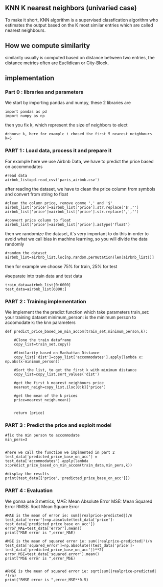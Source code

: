 ## KNN K nearest neighbors (univaried case)

To make it short, KNN algorithm is a supervised classfication algorithm who estimates the output based on the K most similar entries which are called nearest neighbours.


## How we compute similarity

similarity usually is computed based on distance between two entries, the distance metrics often are Euclidiean or City-Block.

## implementation
### Part 0 : libraries and parameters
We start by importing pandas and numpy, these 2 libraries are 
```
import pandas as pd
import numpy as np

```
then you fix k, which represent the size of neighbors to elect
```
#choose k, here for example i chosed the first 5 nearest neighbours
k=5
```
### PART 1 : Load data, process it and prepare it

For example here we use Airbnb Data, we have to predict the price based on accommodates


```
#read data
airbnb_list=pd.read_csv('paris_airbnb.csv')
```

after reading the dataset, we have to clean the price column from symbols and convert from string to float


```
#clean the column price, remove comme ',' and '$'
airbnb_list['price']=airbnb_list['price'].str.replace('$','')
airbnb_list['price']=airbnb_list['price'].str.replace(',','')

#convert price column to float
airbnb_list['price']=airbnb_list['price'].astype('float')
```

then we randomize the dataset, it's very important to do this in order to avoid what we call bias in machine learning, so you will divide the data randomly

```
#random the dataset
airbnb_list=airbnb_list.loc[np.random.permutation(len(airbnb_list))]
```
then for example we choose 75% for train, 25% for test

#separate into train data and test data
```
train_data=airbnb_list[0:6000]
test_data=airbnb_list[6000:]
```

### PART 2 : Training implementation

We implement the the predict function which take parameters
train_set: your training dataset
minimum_person: is the minimum person to accomodate
k: the knn parameters 
```
def predict_price_based_on_min_accom(train_set,minimum_person,k):
    
    #Clone the train dataframe
    copy_list=train_set.copy()
    
    #Similarity based on Manhattan Distance
    copy_list['dist']=copy_list['accommodates'].apply(lambda x: np.abs(x-minimum_person))

    #Sort the list, to get the first k with minimum distance
    copy_list=copy_list.sort_values('dist')
    
    #get the first k nearest neighbours price
    nearest_neigh=copy_list.iloc[0:k]['price']
    
    #get the mean of the k prices
    price=nearest_neigh.mean()
    
    
    return (price)
```

### PART 3 : Predict the price and exploit model
```
#fix the min person to accommodate
min_pers=3


#here we call the function we implmented in part 2
test_data['predicted_price_base_on_acc'] = test_data['accommodates'].apply(lambda x:predict_price_based_on_min_accom(train_data,min_pers,k))

#display the results
print(test_data[['price','predicted_price_base_on_acc']])
```
### PART 4 : Evaluation
We gonna use 3 metrics, 
MAE: Mean Absolute Error
MSE: Mean Squared Error
RMSE: Root Mean Square Error



```
#MAE is the mean of error ie: sum(|realprice-predicted|)/n
test_data['error']=np.absolute(test_data['price']-test_data['predicted_price_base_on_acc'])
error_MAE=test_data['error'].mean()
print("MAE error is ",error_MAE)

#MSE is the mean of squared error ie: sum(|realprice-predicted|²)/n
test_data['squared_error']=np.absolute((test_data['price']-test_data['predicted_price_base_on_acc'])**2)
error_MSE=test_data['squared_error'].mean()
print("MSE error is ",error_MSE)


#RMSE is the mean of squared error ie: sqrt(sum(|realprice-predicted|²)/n)
print("RMSE error is ",error_MSE**0.5)

```

